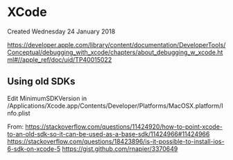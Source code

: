 # XCode
Created Wednesday 24 January 2018

<https://developer.apple.com/library/content/documentation/DeveloperTools/Conceptual/debugging_with_xcode/chapters/about_debugging_w_xcode.html#//apple_ref/doc/uid/TP40015022>

Using old SDKs
--------------

Edit MinimumSDKVersion in
/Applications/Xcode.app/Contents/Developer/Platforms/MacOSX.platform/Info.plist

From:
<https://stackoverflow.com/questions/11424920/how-to-point-xcode-to-an-old-sdk-so-it-can-be-used-as-a-base-sdk/11424966#11424966>
<https://stackoverflow.com/questions/18423896/is-it-possible-to-install-ios-6-sdk-on-xcode-5>
<https://gist.github.com/rnapier/3370649>


